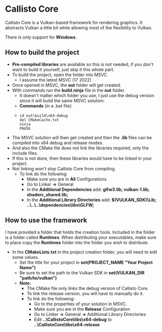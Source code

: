 
# Callisto Core
Callisto Core is a Vulkan-based framework for rendering graphics. It abstracts Vulkan a little bit while allowing most of the flexibility to Vulkan.

There is only support for **Windows**.

##  How to build the project

- **Pre-compiled libraries** are available so this is not needed, if you don't want to build it yourself, just skip it this whole part.
- To build the project, open the folder into MSVC. 
	- I assume the latest MSVC (17 2022)
- Once opened in MSVC, the **out** folder will get created.
- With commands run the **build.ninja** file in the **out** folder.
	- It doesn't matter which folder you use, I just use the debug version since it will build the same MSVC solution:
	- **Commands** (in a .bat file):
	- ```
      cd out\build\x64-debug
      del CMakeCache.txt
      ninja
      PAUSE
- The MSVC solution will then get created and then the **.lib** files can be compiled into x64 debug and release modes.
- And also the CMake file does not link the libraries required, only the include files.
- If this is not done, then these libraries would have to be linked in your project.
- Not linking won't stop Callisto Core from compiling.
	- To link do the following: 
		- Make sure you are in **All** Configurations
		- Go to Linker **->** General
		- In the **Additional Dependencies** add: **glfw3.lib; vulkan-1.lib; shaderc_shared.lib;**
		- In the **Additional Library Directories** add: **$(VULKAN_SDK)\Lib; \.\.\\\.\.\\\.\.\\dependencies\libs\GLFW;**

## How to use the framework

I have provided a folder that holds the creation tools.
Included in the folder is a folder called **Runtimes**. When distributing your executables, make sure to place copy the **Runtimes** folder into the folder you wish to distribute.

- In the **CMakeLists.txt** in the project creation folder, you will need to edit some values.
	- Set the title for your project in **set(PROJECT_NAME "Your Project Name")**
	- Be sure to set the path to the Vulkan SDK in **set(VULKAN_DIR "path/to/vulkan")**
	- **Note:**
		- The CMake file only links the debug version of Callisto Core.
		- To link the release version, you will have to manually do it.
		- To link do the following:
			- Go to the properties of your solution in MSVC.
			- Make sure you are in the **Release** Configuration
			- Go to Linker **->** General **->** Additional Library Directories
			- Edit  **\.\.\\CallistoCore\\libs\\x64-debug** to **\.\.\\CallistoCore\\libs\\x64-release**

